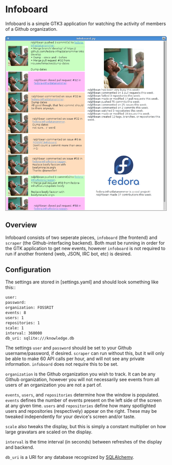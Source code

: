 Infoboard
=========

Infoboard is a simple GTK3 application for watching the activity of members of
a Github organization.

![Example screenshot](doc/images/infoboard.png?raw=true)

Overview
--------

Infoboard consists of two seperate pieces, `infoboard` (the frontend) and
`scraper` (the Github-interfacing backend). Both must be running in order for
the GTK application to get new events, however `infoboard` is not required to
run if another frontend (web, JSON, IRC bot, etc) is desired.

Configuration
-------------

The settings are stored in [settings.yaml] and should look something like this::

    user:
    password:
    organization: FOSSRIT
    events: 8
    users: 1
    repositories: 1
    scale: 1
    interval: 360000
    db_uri: sqlite:///knowledge.db

The settings `user` and `password` should be set to your Github
username/password, if desired.  `scraper` can run without this, but it will
only be able to make 60 API calls per hour, and will not see any private
information. `infoboard` does not require this to be set.

`organization` is the Github organization you wish to track. It can be any
Github organization, however you will not necessarily see events from all users
of an organization you are not a part of.

`events`, `users`, and `repositories` determine how the window is populated.
`events` defines the number of events present on the left side of the screen
at any given time. `users` and `repositories` define how many spotlighted
users and repositories (respectively) appear on the right.  These may be
tweaked independently for your device's screen and/or taste.

`scale` also tweaks the display, but this is simply a constant multiplier on
how large gravatars are scaled on the display.

`interval` is the time interval (in seconds) between refreshes of the display
and backend.

`db_uri` is a URI for any database recognized by
[SQLAlchemy](http://www.sqlalchemy.org/).
